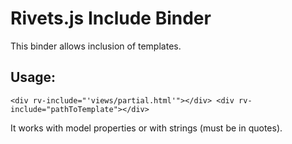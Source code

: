 # Rivets.js Include Binder

This binder allows inclusion of templates.

## Usage:

``
    <div rv-include="'views/partial.html'"></div>
    <div rv-include="pathToTemplate"></div>
``

It works with model properties or with strings (must be in quotes).
